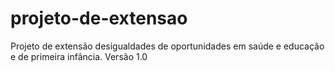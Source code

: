 # projeto-de-extensao
Projeto de extensão desigualdades de oportunidades em saúde e educação e de primeira infância.
Versão 1.0
